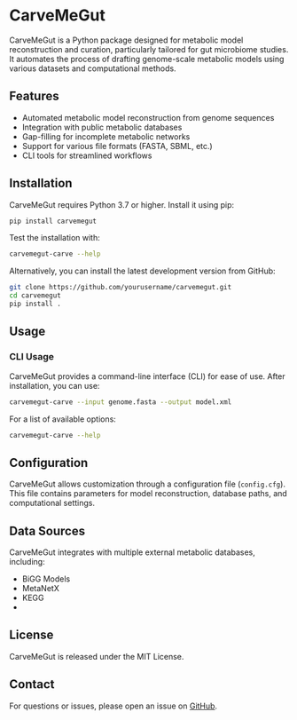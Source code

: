 # CarveMeGut

CarveMeGut is a Python package designed for metabolic model reconstruction 
and curation, particularly tailored for gut microbiome studies. It 
automates the process of drafting genome-scale 
metabolic models using various datasets and computational methods.

## Features
- Automated metabolic model reconstruction from genome sequences
- Integration with public metabolic databases
- Gap-filling for incomplete metabolic networks
- Support for various file formats (FASTA, SBML, etc.)
- CLI tools for streamlined workflows

## Installation

CarveMeGut requires Python 3.7 or higher. Install it using pip:

```sh
pip install carvemegut
```
Test the installation with:
```sh
carvemegut-carve --help
```

Alternatively, you can install the latest development version from GitHub:
```sh
git clone https://github.com/yourusername/carvemegut.git
cd carvemegut
pip install .
```


## Usage

### CLI Usage

CarveMeGut provides a command-line interface (CLI) for ease of use. After 
installation, you can use:

```sh
carvemegut-carve --input genome.fasta --output model.xml
```

For a list of available options:
```sh
carvemegut-carve --help
```

## Configuration

CarveMeGut allows customization through a configuration file 
(`config.cfg`). This file contains parameters for model reconstruction, 
database paths, and computational settings.

## Data Sources
CarveMeGut integrates with multiple external metabolic databases, 
including:
- BiGG Models
- MetaNetX
- KEGG
- 

## License

CarveMeGut is released under the MIT License.

## Contact
For questions or issues, please open an issue on 
[GitHub](https://github.com/yourusername/carvemegut/issues).


